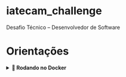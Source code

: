 # iatecam_challenge
Desafio Técnico  – Desenvolvedor de Software 

# Orientações

<details>
  <summary><strong>🐳 Rodando no Docker</strong></summary>

  ### 👉 Com Docker

**:warning: Antes de começar, seu docker-compose precisa estar na versão v2.5 ou superior. [Veja aqui](https://www.digitalocean.com/community/tutorials/how-to-install-and-use-docker-compose-on-ubuntu-20-04-pt) ou [na documentação](https://docs.docker.com/compose/install/) como instalá-lo. No primeiro artigo, você pode substituir onde está com `1.26.0` por `2.5.0`.**

> :information_source: Rode os serviços `mysql_service` e `back_service` e `front_service`  com o comando `docker-compose up -d` na raiz do projeto.

- Lembre-se de parar o `mysql` se estiver usando localmente na porta padrão (`3306`);
- Esses serviços irão inicializar um container chamado `estoque_db`, `estoque_back`  e outro chamado `estoque_front`;
 Lembre-se de liberar a porta padrão (`4200`) do Angular para o frontend;

 - A partir daqui você pode abrir: `http://localhost:8000/docs` a documentação da API no Swagger UI.
 - Acessar `http://localhost:4200/login` para ir para o frontend da aplicação.

 O banco já vem populado com alguns usuários, categorias, produtos e vendas.

 Abaixo os usuários para se testar login:
 
 ```
 [
	{
		"id" : 1,
		"usuario" : "admin",
		"senha" : "admin"
	},
	{
		"id" : 2,
		"usuario" : "user",
		"senha" : "user"
	},
	{
		"id" : 3,
		"usuario" : "oppenheimer",
		"senha" : "oppenheimer"
	},
	{
		"id" : 4,
		"usuario" : "barbie",
		"senha" : "barbie"
	},
	{
		"id" : 5,
		"usuario" : "oppenbarbie",
		"senha" : "oppenbarbie"
	}
]
 ``` 


